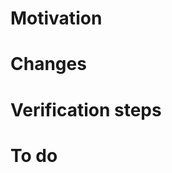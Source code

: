 # Motivation
<!-- Add a description of the motivation for the PR’s changes or just a link to the related issue -->

# Changes
<!-- A few points describing the set of changes included on this pull request. -->

<!-- e.g.
- [UI] Change the style of widget so it's 1px higher
- [Style] Make all statements in code have 1 blank line between them :tada:
-->

# Verification steps
<!-- Instructions for reviewers to manually verify changes if necessary -->

<!-- e.g.
1. Visit http://42.pr.staging.example.com/
2. Fill log-in form with test user info
3. Confirm user is no longer instantly attacked by wolves
-->

# To do
<!-- Add list of pending tasks if progress is WIP -->

<!-- e.g.
- [x] Done feature
- [ ] Missing feature
- [ ] Refactoring
- [ ] Unit tests
- [ ] Documentation
-->
